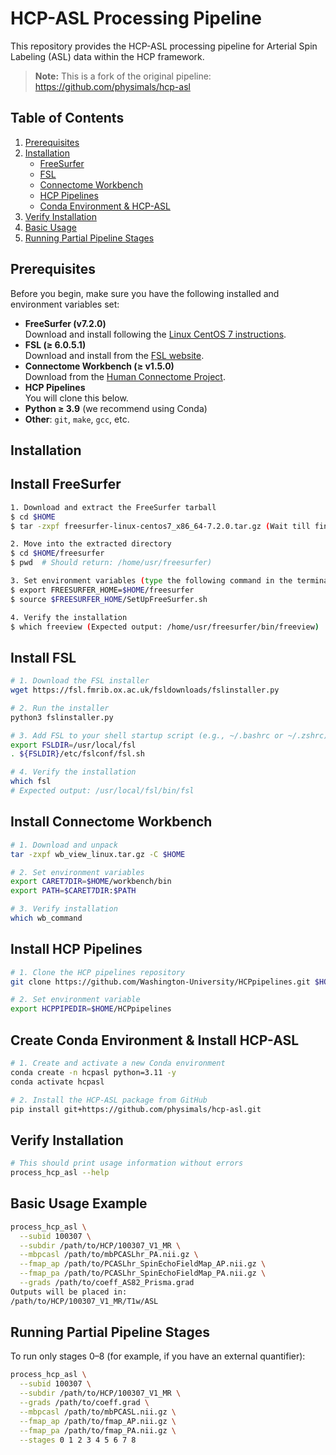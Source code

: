 # HCP-ASL Processing Pipeline

This repository provides the HCP-ASL processing pipeline for Arterial Spin Labeling (ASL) data within the HCP framework.

> **Note:** This is a fork of the original pipeline:  
> https://github.com/physimals/hcp-asl


## Table of Contents

1. [Prerequisites](#prerequisites)  
2. [Installation](#installation)  
   - [FreeSurfer](#install-freesurfer)  
   - [FSL](#install-fsl)  
   - [Connectome Workbench](#install-connectome-workbench)  
   - [HCP Pipelines](#install-hcp-pipelines)  
   - [Conda Environment & HCP-ASL](#create-conda-environment--install-hcp-asl)  
3. [Verify Installation](#verify-installation)  
4. [Basic Usage](#basic-usage-example)  
5. [Running Partial Pipeline Stages](#running-partial-pipeline-stages)  


## Prerequisites

Before you begin, make sure you have the following installed and environment variables set:

- **FreeSurfer (v7.2.0)**  
  Download and install following the [Linux CentOS 7 instructions](https://surfer.nmr.mgh.harvard.edu/fswiki/FS7_linux).  
- **FSL (≥ 6.0.5.1)**  
  Download and install from the [FSL website](https://fsl.fmrib.ox.ac.uk/fsl/fslwiki/FslInstallation).  
- **Connectome Workbench (≥ v1.5.0)**  
  Download from the [Human Connectome Project](https://humanconnectome.org/software/workbench).  
- **HCP Pipelines**  
  You will clone this below.  
- **Python ≥ 3.9** (we recommend using Conda)  
- **Other**: `git`, `make`, `gcc`, etc.


## Installation 
## Install FreeSurfer
```bash
1. Download and extract the FreeSurfer tarball
$ cd $HOME
$ tar -zxpf freesurfer-linux-centos7_x86_64-7.2.0.tar.gz (Wait till finishes)

2. Move into the extracted directory
$ cd $HOME/freesurfer
$ pwd  # Should return: /home/usr/freesurfer)

3. Set environment variables (type the following command in the terminal)
$ export FREESURFER_HOME=$HOME/freesurfer
$ source $FREESURFER_HOME/SetUpFreeSurfer.sh

4. Verify the installation
$ which freeview (Expected output: /home/usr/freesurfer/bin/freeview)
```

## Install FSL
```bash
# 1. Download the FSL installer
wget https://fsl.fmrib.ox.ac.uk/fsldownloads/fslinstaller.py

# 2. Run the installer
python3 fslinstaller.py

# 3. Add FSL to your shell startup script (e.g., ~/.bashrc or ~/.zshrc)
export FSLDIR=/usr/local/fsl
. ${FSLDIR}/etc/fslconf/fsl.sh

# 4. Verify the installation
which fsl
# Expected output: /usr/local/fsl/bin/fsl
```

## Install Connectome Workbench
```bash
# 1. Download and unpack
tar -zxpf wb_view_linux.tar.gz -C $HOME

# 2. Set environment variables
export CARET7DIR=$HOME/workbench/bin
export PATH=$CARET7DIR:$PATH

# 3. Verify installation
which wb_command
```
## Install HCP Pipelines
```bash
# 1. Clone the HCP pipelines repository
git clone https://github.com/Washington-University/HCPpipelines.git $HOME/HCPpipelines

# 2. Set environment variable
export HCPPIPEDIR=$HOME/HCPpipelines
```
## Create Conda Environment & Install HCP-ASL
```bash
# 1. Create and activate a new Conda environment
conda create -n hcpasl python=3.11 -y
conda activate hcpasl

# 2. Install the HCP-ASL package from GitHub
pip install git+https://github.com/physimals/hcp-asl.git
```

## Verify Installation
```bash
# This should print usage information without errors
process_hcp_asl --help
```

## Basic Usage Example
```bash
process_hcp_asl \
  --subid 100307 \
  --subdir /path/to/HCP/100307_V1_MR \
  --mbpcasl /path/to/mbPCASLhr_PA.nii.gz \
  --fmap_ap /path/to/PCASLhr_SpinEchoFieldMap_AP.nii.gz \
  --fmap_pa /path/to/PCASLhr_SpinEchoFieldMap_PA.nii.gz \
  --grads /path/to/coeff_AS82_Prisma.grad
Outputs will be placed in:
/path/to/HCP/100307_V1_MR/T1w/ASL
```
## Running Partial Pipeline Stages
To run only stages 0–8 (for example, if you have an external quantifier):
```bash
process_hcp_asl \
  --subid 100307 \
  --subdir /path/to/HCP/100307_V1_MR \
  --grads /path/to/coeff.grad \
  --mbpcasl /path/to/mbPCASL.nii.gz \
  --fmap_ap /path/to/fmap_AP.nii.gz \
  --fmap_pa /path/to/fmap_PA.nii.gz \
  --stages 0 1 2 3 4 5 6 7 8
```
































